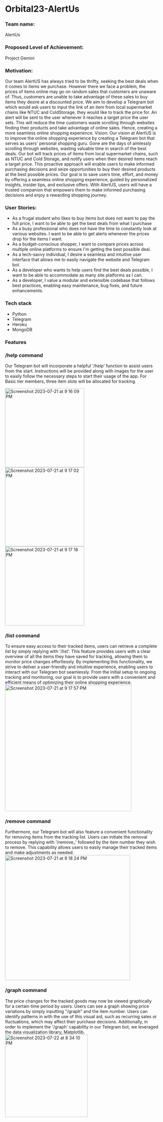 # Orbital23-AlertUs

<div id="head">

  ### Team name:
AlertUs
  ### Proposed Level of Achievement: 
Project Gemini

  ### Motivation: 
Our team AlertUS has always tried to be thrifty, seeking the best deals when it comes to items we purchase. However there we face a problem, the prices of items online may go on random sales that customers are unaware of. Thus, customers are unable to take advantage of these sales to buy items they desire at a discounted price. We aim to develop a Telegram bot which would ask users to input the link of an item from local supermarket chains like NTUC and ColdStorage, they would like to track the price for. An alert will be sent to the user whenever it reaches a target price the user sets. This will reduce the time customers waste scrolling through websites finding their products and take advantage of online sales. Hence, creating a more seamless online shopping experience.
Vision: 
Our vision at AlertUS is to improve the online shopping experience by creating a Telegram bot that serves as users' personal shopping guru. Gone are the days of aimlessly scrolling through websites, wasting valuable time in search of the best deals. Our bot will track prices of items from local supermarket chains, such as NTUC and Cold Storage, and notify users when their desired items reach a target price. This proactive approach will enable users to make informed purchasing decisions and seize opportunities to buy their desired products at the best possible prices. Our goal is to save users time, effort, and money by offering a seamless online shopping experience, guided by personalized insights, insider tips, and exclusive offers. With AlertUS, users will have a trusted companion that empowers them to make informed purchasing decisions and enjoy a rewarding shopping journey.


### User Stories: 
- As a frugal student who likes to buy items but does not want to pay the full price, I want to be able to get the best deals from what I purchase
- As a busy professional who does not have the time to constantly look at various websites. I want to be able to get alerts whenever the prices drop for the items I want.
- As a budget-conscious shopper, I want to compare prices across multiple online platforms to ensure I'm getting the best possible deal.
- As a tech-savvy individual, I desire a seamless and intuitive user interface that allows me to easily navigate the website and Telegram bot.
- As a developer who wants to help users find the best deals possible, I want to be able to accommodate as many site platforms as I can.
- As a developer, I value a modular and extensible codebase that follows best practices, enabling easy maintenance, bug fixes, and future enhancements.

</div>

<div id="techstack">

### Tech stack
- Python
- Telegram
- Heroku
- MongoDB
  
</div>

<div id="features">
  
### Features

### /help command
<p>Our Telegram bot will incorporate a helpful '/help' function to assist users from the start. Instructions will be provided along with images for the user to easily follow the necessary steps to start their usage of the app. For Basic tier members, three item slots will be allocated for tracking.</p>
<img width="260" alt="Screenshot 2023-07-21 at 9 16 09 PM" src="https://github.com/sethteo/Orbital23-AlertUs/assets/106515785/094a5fef-9bb1-44a8-9701-48fbcafec3c1">
<img width="260" alt="Screenshot 2023-07-21 at 9 17 02 PM" src="https://github.com/sethteo/Orbital23-AlertUs/assets/106515785/8aa6d1be-a476-461f-98d3-eeaf89aae8c8">
<img width="260" alt="Screenshot 2023-07-21 at 9 17 18 PM" src="https://github.com/sethteo/Orbital23-AlertUs/assets/106515785/6b087e52-e389-4c8f-a98c-79760492af50">

### /list command
To ensure easy access to their tracked items, users can retrieve a complete list by simply replying with '/list'. This feature provides users with a clear overview of all the items they have saved for tracking, allowing them to monitor price changes effortlessly. By implementing this functionality, we strive to deliver a user-friendly and intuitive experience, enabling users to interact with our Telegram bot seamlessly. From the initial setup to ongoing tracking and monitoring, our goal is to provide users with a convenient and efficient means of optimizing their online shopping experience.
<img width="415" alt="Screenshot 2023-07-21 at 9 17 57 PM" src="https://github.com/sethteo/Orbital23-AlertUs/assets/106515785/be0fc51f-5496-49e4-b4ec-061209e2a3dc">

### /remove command
Furthermore, our Telegram bot will also feature a convenient functionality for removing items from the tracking list. Users can initiate the removal process by replying with '/remove_' followed by the item number they wish to remove. This capability allows users to easily manage their tracked items and make adjustments as needed.
<img width="411" alt="Screenshot 2023-07-21 at 9 18 24 PM" src="https://github.com/sethteo/Orbital23-AlertUs/assets/106515785/512fed38-a816-4f35-b79e-181e20750545">

### /graph command
The price changes for the tracked goods may now be viewed graphically for a certain time period by users. Users can see a graph showing price variations by simply inputting "/graph" and the item number.  Users can identify patterns in with the use of this visual aid, such as recurring sales or fluctuations, which may affect their purchase decisions. Additionally, in order to implement the '/graph' capability in our Telegram bot, we leveraged the data visualization library, Matplotlib.
<img width="271" alt="Screenshot 2023-07-22 at 8 34 10 PM" src="https://github.com/sethteo/Orbital23-AlertUs/assets/119569146/f458886e-79d7-4241-8f1e-58df3255ed36">
</div>


<div id="database>
  <img width="614" alt="Screenshot 2023-07-21 at 9 19 04 PM" src="https://github.com/sethteo/Orbital23-AlertUs/assets/106515785/e7ffacdd-047e-412f-9092-3ca8cccea583">
</div>
